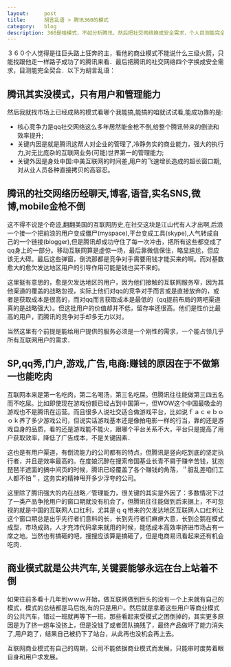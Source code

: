 ```yaml
---
layout:     post
title:      胡言乱语 > 腾讯360的模式
category:   blog
description: 360是啥模式，不如分析腾讯，然后把社交网络换成安全需求，个人目测能完全契合．其实这个模式就是没模式，只有用户和管理能力．腾讯的核心竞争力是社交网络的渠道价值带来的成本消减，关键内因当然还是人的管理，关键外因是中国相比美国的时间差，中国的互联网人口红利。
---
```


３６０个人觉得是往巨头路上狂奔的主，看他的商业模式不能说什么三级火箭，只能找跟他走一样路子成功了的腾讯来看．最后把腾讯的社交网络四个字换成安全需求，目测能完全契合．以下为胡言乱语：

## 腾讯其实没模式，只有用户和管理能力

然后我就找市场上已经成熟的模式看哪个我能搞,能搞的咱就试试看,能成功靠的是:

- 核心竞争力是qq社交网络这么多年居然能金枪不倒,给整个腾讯带来的倒流和效率提升;
- 关键内因是就是腾讯这帮人对企业的管理了,冷静务实的商业能力，强大的执行力,对无比庞杂的互联网业务(可能)世界第一的管理能力;
- 关键外因是身处中国:中美互联网的时间差,用户的飞速增长造成的超长窗口期,对从业人员各种直接拷贝的高容忍。

## 腾讯的社交网络历经聊天,博客,语音,实名SNS,微博,mobile金枪不倒

这不得不说是个奇迹,翻翻美国的互联网历史,在社交这块是江山代有人才出啊,后浪一个接一个把前浪的用户变成僵尸(myspace),平台变成工具(skype),人气转成自己的一个链接(blogger),但是腾讯却成功守住了每一次冲击，把所有这些都变成了qq身上的一部分。移动互联网算是虚惊一场，最后靠微信保住，略显尴尬，但应该无大碍。最后这些弹窗，倒流那都是竞争对手需要用钱才能买来的啊。而对基数愈大的愈欠发达地区用户的引导作用可能是钱也买不来的。

这里挺有意思的，愈是欠发达地区的用户，因为他们接触的互联网服务窄，因为其他渠道的覆盖的战略忽视，实际上他们对qq的竞争对手而言或是直接放弃的，或者是获取成本是很高的，而对qq而言获取成本是最低的（qq提前布局的网吧渠道真的是战略强大）。但这批用户的价值却并不低，留存率还很高。他们是性价比最高的用户，而腾讯的竞争对手却多无力以对。

当然这里有个前提是能给用户提供的服务必须是一个刚性的需求，一个能占领几乎所有互联网用户的需求．

## SP,qq秀,门户,游戏,广告,电商:赚钱的原因在于不做第一也能吃肉

互联网本来是第一名吃肉，第二名喝汤，第三名吃屎。但腾讯往往能做第三四五名而不吃屎。比如即使现在游戏份额已经占到中国第一，但WOW这个中国最吸金的游戏也不是腾讯在运营。而且很多人说社交适合做游戏平台，比如说ｆａｃｅｂｏｏｋ养了多少游戏公司，但说实话游戏基本还是像拍电影一样的行当，靠的还是游戏自身的品质，看的还是游戏能不能火，跟哪个平台关系不大，平台只是提高了用户获取效率，降低了广告成本，不是关键因素．

这也是有用户渠道，有倒流能力的公司都有的特点，但腾讯是竖向吃到底的坚定执行者，并且是效率最高的。在度娘沉醉在搜索帝国基业长青不屑于赚辛苦钱，犹抱琵琶半遮面的搞中间页的时候，腾讯已经覆盖了各个赚钱的角落，＂脏乱差咱们工人都不怕＂，这务实的精神甩开多少浮夸的公司。

这里除了腾讯强大的内在战略／管理能力，很关键的其实是外因了：多数情况下过了一类产品争抢用户的窗口期就没有机会了，但腾讯往往能做到后来据上，不可忽视的就是中国的互联网人口红利，尤其是ｑｑ带来的欠发达地区互联网人口红利让这个窗口期总是出乎先行者们意料的长，长到先行者们麻痹大意，长到企鹅在模式成型，市场成熟，人才充沛代码拿来就用的时候，能低成本高效率挤进市场占有一席之地。当然也有搞砸的吧，搜搜应该算是搞砸了，但是电商易讯看起来还有机会吃肉．


## 商业模式就是公共汽车,关键要能够永远在台上站着不倒

如果往前多看十几年到ｗｗｗ开始，做互联网做到巨头的没有一个上来就有自己的模式，模式的总结都是马后炮,有的只是用户。然后就是拿着这些用户等商业模式的公共汽车，错过一班就再等下一班，那些看起来受模式之困倒掉的，其实更多原因是为了挤一趟车没挤上，但是没钱了或者团队搞残了，最终产品做坏了能力消失了,用户跑了，结果自己被扔下了站台，从此再也没机会再上去。

互联网商业模式有自己的周期，公司不能依据商业模式而发展，只能审时度势着眼自身和用户求发展。
